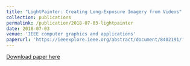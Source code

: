 ```yaml
---
title: "LightPainter: Creating Long-Exposure Imagery from Videos"
collection: publications
permalink: /publication/2018-07-03-lightpainter
date: 2018-07-03
venue: 'IEEE computer graphics and applications'
paperurl: 'https://ieeexplore.ieee.org/abstract/document/8402191/'
---
```


<a href='https://ieeexplore.ieee.org/abstract/document/8402191/'>Download paper here</a>
